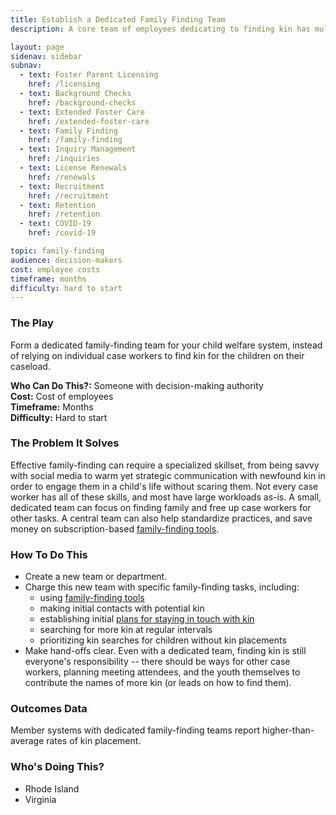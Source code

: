```yaml
---
title: Establish a Dedicated Family Finding Team
description: A core team of employees dedicating to finding kin has multiple benefits.

layout: page
sidenav: sidebar
subnav:
  - text: Foster Parent Licensing
    href: /licensing
  - text: Background Checks
    href: /background-checks
  - text: Extended Foster Care
    href: /extended-foster-care
  - text: Family Finding
    href: /family-finding
  - text: Inquiry Management
    href: /inquiries
  - text: License Renewals
    href: /renewals
  - text: Recruitment
    href: /recruitment
  - text: Retention
    href: /retention
  - text: COVID-19
    href: /covid-19

topic: family-finding
audience: decision-makers
cost: employee costs
timeframe: months
difficulty: hard to start
---
```



### The Play

Form a dedicated family-finding team for your child welfare system, instead of relying on individual case workers to find kin for the children on their caseload.

**Who Can Do This?:**
Someone with decision-making authority<br />
**Cost:**
Cost of employees<br />
**Timeframe:**
Months<br />
**Difficulty:**
Hard to start<br />

### The Problem It Solves

Effective family-finding can require a specialized skillset, from being savvy with social media to warm yet strategic communication with newfound kin in order to engage them in a child's life without scaring them. Not every case worker has all of these skills, and most have large workloads as-is. A small, dedicated team can focus on finding family and free up case workers for other tasks. A central team can also help standardize practices, and save money on subscription-based [family-finding tools](/family-finding-tools).

### How To Do This

* Create a new team or department. 
* Charge this new team with specific family-finding tasks, including:
  * using [family-finding tools](/family-finding-tools)
  * making initial contacts with potential kin
  * establishing initial [plans for staying in touch with kin](/plan-to-stay-in-touch-with-supportive-connections)
  * searching for more kin at regular intervals
  * prioritizing kin searches for children without kin placements
* Make hand-offs clear. Even with a dedicated team, finding kin is still everyone's responsibility -- there should be ways for other case workers, planning meeting attendees, and the youth themselves to contribute the names of more kin (or leads on how to find them).


### Outcomes Data

Member systems with dedicated family-finding teams report higher-than-average rates of kin placement.

### Who's Doing This?

* Rhode Island
* Virginia

